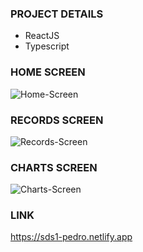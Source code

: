 ### PROJECT DETAILS
- ReactJS
- Typescript

### HOME SCREEN
![Home-Screen](https://cdn.discordapp.com/attachments/590682723870310410/797623802036748348/Captura_de_Tela_60.png)

### RECORDS SCREEN
![Records-Screen](https://cdn.discordapp.com/attachments/590682723870310410/797623816310227004/Captura_de_Tela_61.png)

### CHARTS SCREEN
![Charts-Screen](https://cdn.discordapp.com/attachments/590682723870310410/797623836123332678/Captura_de_Tela_62.png)

### LINK
https://sds1-pedro.netlify.app